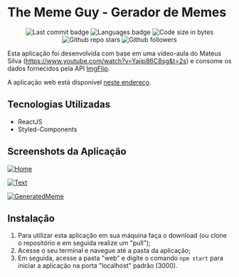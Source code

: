 # The Meme Guy - Gerador de Memes


<p align="center">
 <a>
  <img src="https://img.shields.io/github/last-commit/niltoneapontes/meme-maker-reactjs" alt="Last commit badge" />
 </a>
 <a>
  <img src="https://img.shields.io/github/languages/count/niltoneapontes/meme-maker-reactjs" alt="Languages badge" />
 </a>
 <a>
  <img src="https://img.shields.io/github/languages/code-size/niltoneapontes/meme-maker-reactjs" alt="Code size in bytes" />
 </a>
 <a>
  <img src="https://img.shields.io/github/stars/niltoneapontes/meme-maker-reactjs?style=social" alt="Github repo stars" />
 </a>
 <a>
  <img src="https://img.shields.io/github/followers/niltoneapontes?style=social" alt="Github followers" />
 </a>
</p>


Esta aplicação foi desenvolvida com base em uma vídeo-aula do Mateus Silva (https://www.youtube.com/watch?v=Yajip86C8sg&t=2s) e consome os dados fornecidos pela API [ImgFlip](http://api.imgflip.com/ "ImgFlip"). 

A aplicação web está disponível [neste endereço](https://the-meme-guy.herokuapp.com/ "neste endereço").

## Tecnologias Utilizadas
- ReactJS
- Styled-Components

## Screenshots da Aplicação

[![Home](https://i.imgur.com/0VsfI6X.png "Home")](https://i.imgur.com/0VsfI6X.png "Home")

[![Text](https://i.imgur.com/aQ58VQM.png "Text")](https://i.imgur.com/aQ58VQM.png "Text")

[![GeneratedMeme](https://i.imgur.com/jaZF1Ek.png "GeneratedMeme")](https://i.imgur.com/jaZF1Ek.png "GeneratedMeme")

## Instalação

1. Para utilizar esta aplicação em sua máquina faça o download (ou clone o repositório e em seguida realize um "pull");
2. Acesse o seu terminal e navegue até a pasta da aplicação;
3. Em seguida, acesse a pasta "web" e digite o comando `npm start` para iniciar a aplicação na porta "localhost" padrão (3000).
